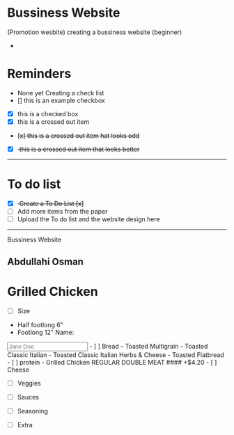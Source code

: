 # Bussiness Website 
(Promotion wesbite)
 creating a bussiness website (beginner)


- <hyphen>

# Reminders
- None yet
Creating a check list
- [] this is an example checkbox
- [x] this is a checked box
- [x] this is a crossed out item
- <del> [x] this is a crossed out item hat looks odd</del>
- [x] <del> this is a crossed out item that looks better </del>



---

# To do list
- [x] <del> Create a To Do List [x] <del>
- [ ] Add more items from the paper
- [ ] Upload the To do list and the website design here

---

Bussiness Website

## Abdullahi Osman

# Grilled Chicken 
- [ ] Size 
- <hyphen> Half footlong 6"
- <hyphen> Footlong 12"
<label for="Name">Name:</label>
<input type="text" id="Name" name="Name" placeholder="Jane Doe">
- [ ] Bread 
- <hyphen> Toasted Multigrain
- <hyphen> Toasted Classic Italian 
- <hyphen> Toasted Classic Italian Herbs & Cheese
- <hyphen> Toasted Flatbread
- [ ] protein 
- <hyphen> Grilled Chicken 
REGULAR                 DOUBLE MEAT #### +$4.20
- [ ] Cheese 

- [ ] Veggies 

- [ ] Sauces 

- [ ] Seasoning 

- [ ] Extra 








